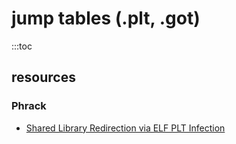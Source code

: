 # jump tables (.plt, .got)

:::toc

## resources

### Phrack

- <a href="http://phrack.org/issues/56/7.html#article">Shared Library Redirection via ELF PLT Infection</a>